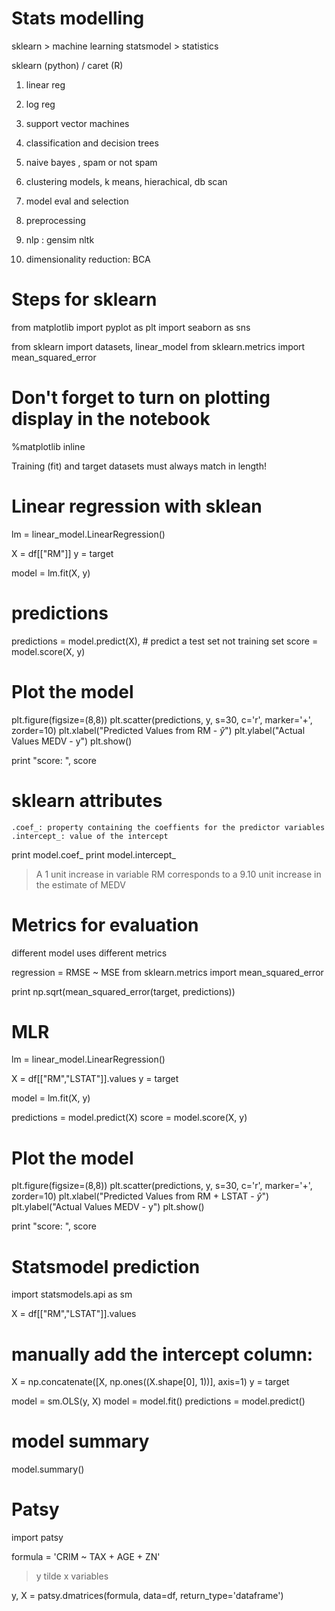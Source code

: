 # Stats modelling
sklearn > machine learning
statsmodel > statistics

sklearn (python) / caret (R)
1. linear reg
2. log reg
3. support vector machines
4. classification and decision trees
5. naive bayes , spam or not spam
6. clustering models, k means, hierachical, db scan

7. model eval and selection
8. preprocessing
9. nlp : gensim nltk
10. dimensionality reduction: BCA

# Steps for sklearn
from matplotlib import pyplot as plt
import seaborn as sns

from sklearn import datasets, linear_model
from sklearn.metrics import mean_squared_error

# Don't forget to turn on plotting display in the notebook
%matplotlib inline 

Training (fit) and target datasets must always match in length!

# Linear regression with sklean
lm = linear_model.LinearRegression()

X = df[["RM"]]
y = target 

model = lm.fit(X, y)

# predictions
predictions  =  model.predict(X), # predict a test set not training set
score        =  model.score(X, y)

# Plot the model
plt.figure(figsize=(8,8))
plt.scatter(predictions, y, s=30, c='r', marker='+', zorder=10)
plt.xlabel("Predicted Values from RM - $\hat{y}$")
plt.ylabel("Actual Values MEDV - y")
plt.show()

print "score: ", score

# sklearn attributes

    .coef_: property containing the coeffients for the predictor variables
    .intercept_: value of the intercept
print model.coef_
print model.intercept_

> A 1 unit increase in variable RM corresponds to a 9.10 unit increase in the estimate of MEDV


# Metrics for evaluation
different model uses different metrics

regression = RMSE ~ MSE
from sklearn.metrics import mean_squared_error

print np.sqrt(mean_squared_error(target, predictions))

# MLR
lm = linear_model.LinearRegression()

X = df[["RM","LSTAT"]].values
y = target 

model = lm.fit(X, y)

predictions  =  model.predict(X)
score        =  model.score(X, y)


# Plot the model
plt.figure(figsize=(8,8))
plt.scatter(predictions, y, s=30, c='r', marker='+', zorder=10)
plt.xlabel("Predicted Values from RM + LSTAT - $\hat{y}$")
plt.ylabel("Actual Values MEDV - y")
plt.show()

print "score: ", score

# Statsmodel prediction
import statsmodels.api as sm

X = df[["RM","LSTAT"]].values
# manually add the intercept column:
X = np.concatenate([X, np.ones((X.shape[0], 1))], axis=1)
y = target

model = sm.OLS(y, X)
model = model.fit()
predictions = model.predict()

# model summary
model.summary()

# Patsy
import patsy

formula = 'CRIM ~ TAX + AGE + ZN'
> y tilde x variables

y, X = patsy.dmatrices(formula, data=df, return_type='dataframe')

